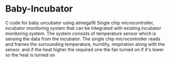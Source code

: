 # Baby-Incubator
C code for baby uncubator using atmega16 
Single chip microcontroller, incubator monitoring system that can be integrated with existing incubator monitoring
system. The system consists of temperature sensor which is sensing the data from the incubator. The single chip microcontroller reads and frames the surrounding temperature, humility, respiration
along with the sensor. and if the heat higher the required one the fan turned on if it's lower so the heat is turned on
